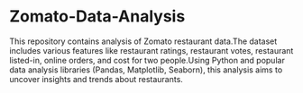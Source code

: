 # Zomato-Data-Analysis
This repository contains analysis of Zomato restaurant data.The dataset includes various features like restaurant ratings, restaurant votes, restaurant listed-in, online orders, and cost for two people.Using Python and popular data analysis libraries (Pandas, Matplotlib, Seaborn), this analysis aims to uncover insights and trends about restaurants.
